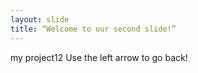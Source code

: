 ```yaml
---
layout: slide
title: “Welcome to our second slide!”
---
```

my project12
Use the left arrow to go back!
